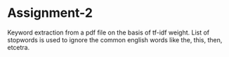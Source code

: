 # Assignment-2

Keyword extraction from a pdf file on the basis of tf-idf weight.
List of stopwords is used to ignore the common english words like the, this, then, etcetra.
